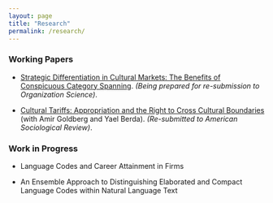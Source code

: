 ```yaml
---
layout: page
title: "Research"
permalink: /research/
---
```



### Working Papers 

- [Strategic Differentiation in Cultural Markets: The Benefits of Conspicuous Category Spanning](https://osf.io/preprints/socarxiv/wdgqm). _(Being prepared for re-submission to Organization Science)_.

- [Cultural Tariffs: Appropriation and the Right to Cross Cultural Boundaries](https://osf.io/preprints/socarxiv/mjdpe) (with Amir Goldberg and Yael Berda). _(Re-submitted to American Sociological Review)_.


### Work in Progress

- Language Codes and Career Attainment in Firms 

- An Ensemble Approach to Distinguishing Elaborated and Compact Language Codes within Natural Language Text
